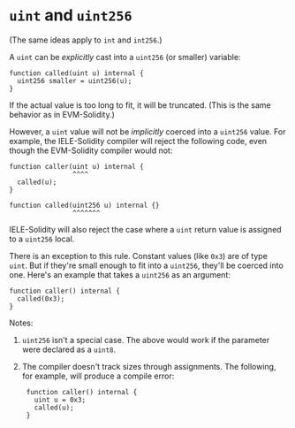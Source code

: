 # `uint` and `uint256`

(The same ideas apply to `int` and `int256`.)

A `uint` can be *explicitly* cast into a `uint256` (or smaller)
variable:
    
    function called(uint u) internal {
      uint256 smaller = uint256(u);
    }
    

If the actual value is too long to fit, it will be truncated.
(This is the same behavior as in EVM-Solidity.)

However, a `uint` value will not be *implicitly* coerced into a
`uint256` value. For example, the IELE-Solidity compiler will reject
the following code, even though the EVM-Solidity compiler would not:


    function caller(uint u) internal {
                    ^^^^
      called(u);
    }
    
    function called(uint256 u) internal {}
                    ^^^^^^^
    
IELE-Solidity will also reject the case where a `uint` return value is
assigned to a `uint256` local.

There is an exception to this rule. Constant values (like `0x3`) are
of type `uint`. But if they're small enough to fit into a `uint256`,
they'll be coerced into one. Here's an example that takes a `uint256`
as an argument:

    
    function caller() internal {
      called(0x3);
    }
    
    
Notes: 

1. `uint256` isn't a special case. The above would work if the
   parameter were declared as a `uint8`.

2. The compiler doesn't track sizes through assignments. The
   following, for example, will produce a compile error:

        function caller() internal {
          uint u = 0x3;
          called(u);
        }

